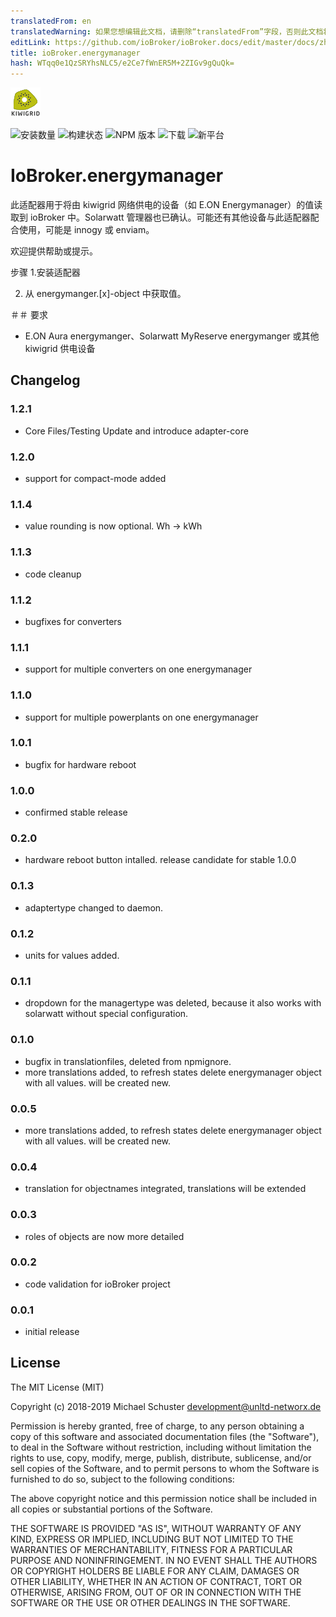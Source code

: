 ```yaml
---
translatedFrom: en
translatedWarning: 如果您想编辑此文档，请删除“translatedFrom”字段，否则此文档将再次自动翻译
editLink: https://github.com/ioBroker/ioBroker.docs/edit/master/docs/zh-cn/adapterref/iobroker.energymanager/README.md
title: ioBroker.energymanager
hash: WTqq0e1QzSRYhsNLC5/e2Ce7fWnER5M+2ZIGv9gQuQk=
---
```

![标识](../../../en/adapterref/iobroker.energymanager/admin/energymanager.png)

![安装数量](http://iobroker.live/badges/energymanager-stable.svg)
![构建状态](https://api.travis-ci.org/unltdnetworx/ioBroker.energymanager.svg?branch=master)
![NPM 版本](https://img.shields.io/npm/v/iobroker.energymanager.svg)
![下载](https://img.shields.io/npm/dm/iobroker.energymanager.svg)
![新平台](https://nodei.co/npm/iobroker.energymanager.png?downloads=true)

# IoBroker.energymanager
此适配器用于将由 kiwigrid 网络供电的设备（如 E.ON Energymanager）的值读取到 ioBroker 中。Solarwatt 管理器也已确认。可能还有其他设备与此适配器配合使用，可能是 innogy 或 enviam。

欢迎提供帮助或提示。

步骤
1.安装适配器

2. 从 energymanger.[x]-object 中获取值。

＃＃ 要求
* E.ON Aura energymanger、Solarwatt MyReserve energymanger 或其他 kiwigrid 供电设备

## Changelog

### 1.2.1
* Core Files/Testing Update and introduce adapter-core

### 1.2.0
* support for compact-mode added

### 1.1.4
* value rounding is now optional. Wh -> kWh

### 1.1.3
* code cleanup

### 1.1.2
* bugfixes for converters

### 1.1.1
* support for multiple converters on one energymanager

### 1.1.0
* support for multiple powerplants on one energymanager

### 1.0.1
* bugfix for hardware reboot

### 1.0.0
* confirmed stable release

### 0.2.0
* hardware reboot button intalled. release candidate for stable 1.0.0

### 0.1.3
* adaptertype changed to daemon.

### 0.1.2
* units for values added.

### 0.1.1
* dropdown for the managertype was deleted, because it also works with solarwatt without special configuration.

### 0.1.0
* bugfix in translationfiles, deleted from npmignore.
* more translations added, to refresh states delete energymanager object with all values. will be created new.

### 0.0.5
* more translations added, to refresh states delete energymanager object with all values. will be created new.

### 0.0.4
* translation for objectnames integrated, translations will be extended

### 0.0.3
* roles of objects are now more detailed

### 0.0.2
* code validation for ioBroker project

### 0.0.1
* initial release

## License
The MIT License (MIT)

Copyright (c) 2018-2019 Michael Schuster <development@unltd-networx.de>

Permission is hereby granted, free of charge, to any person obtaining a copy
of this software and associated documentation files (the "Software"), to deal
in the Software without restriction, including without limitation the rights
to use, copy, modify, merge, publish, distribute, sublicense, and/or sell
copies of the Software, and to permit persons to whom the Software is
furnished to do so, subject to the following conditions:

The above copyright notice and this permission notice shall be included in
all copies or substantial portions of the Software.

THE SOFTWARE IS PROVIDED "AS IS", WITHOUT WARRANTY OF ANY KIND, EXPRESS OR
IMPLIED, INCLUDING BUT NOT LIMITED TO THE WARRANTIES OF MERCHANTABILITY,
FITNESS FOR A PARTICULAR PURPOSE AND NONINFRINGEMENT. IN NO EVENT SHALL THE
AUTHORS OR COPYRIGHT HOLDERS BE LIABLE FOR ANY CLAIM, DAMAGES OR OTHER
LIABILITY, WHETHER IN AN ACTION OF CONTRACT, TORT OR OTHERWISE, ARISING FROM,
OUT OF OR IN CONNECTION WITH THE SOFTWARE OR THE USE OR OTHER DEALINGS IN
THE SOFTWARE.